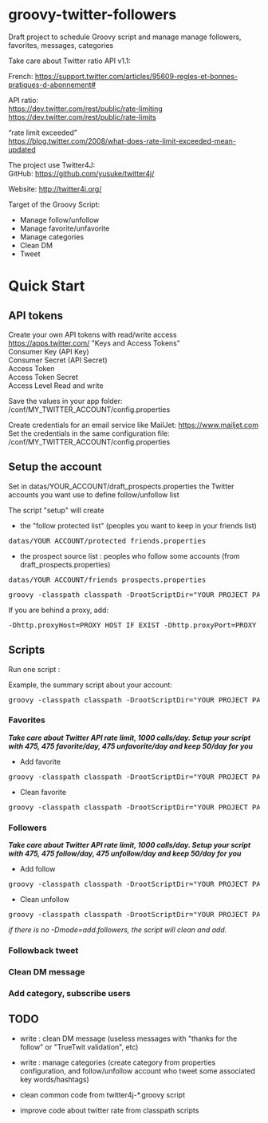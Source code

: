 groovy-twitter-followers
==============
Draft project to schedule Groovy script and manage manage followers, favorites, messages, categories

Take care about Twitter ratio API v1.1:

French: https://support.twitter.com/articles/95609-regles-et-bonnes-pratiques-d-abonnement#

API ratio: <br/>
https://dev.twitter.com/rest/public/rate-limiting
https://dev.twitter.com/rest/public/rate-limits

“rate limit exceeded” <br/>
https://blog.twitter.com/2008/what-does-rate-limit-exceeded-mean-updated

The project use Twitter4J:<br/>
GitHub: https://github.com/yusuke/twitter4j/

Website: http://twitter4j.org/


Target of the Groovy Script:
- Manage follow/unfollow
- Manage favorite/unfavorite
- Manage categories
- Clean DM
- Tweet

# Quick Start

## API tokens
Create your own API tokens with read/write access<br/>
https://apps.twitter.com/ "Keys and Access Tokens"<br/>
Consumer Key (API Key)<br/>
Consumer Secret (API Secret)<br/>
Access Token<br/>
Access Token Secret<br/>
Access Level Read and write<br/>

Save the values in your app folder: /conf/MY_TWITTER_ACCOUNT/config.properties

Create credentials for an email service like MailJet: https://www.mailjet.com<br/>
Set the credentials in the same configuration file: /conf/MY_TWITTER_ACCOUNT/config.properties

## Setup the account

Set in datas/YOUR_ACCOUNT/draft_prospects.properties the Twitter accounts you want use to define follow/unfollow list<br/>

The script "setup" will create 
- the "follow protected list" (peoples you want to keep in your friends list)
<pre>datas/YOUR_ACCOUNT/protected_friends.properties</pre>
- the prospect source list : peoples who follow some accounts (from draft_prospects.properties)
<pre>datas/YOUR_ACCOUNT/friends_prospects.properties</pre>

<pre>groovy -classpath classpath -DrootScriptDir="YOUR_PROJECT_PATH" -Dcontext=MY_TWITTER_ACCOUNT twitter4j-setup.groovy</pre>

If you are behind a proxy, add:<br/>
<pre>-Dhttp.proxyHost=PROXY_HOST_IF_EXIST -Dhttp.proxyPort=PROXY_PORTS_IF_EXIST -Dhttp.proxyHost=PROXY_SECURE_HOST_IF_EXIST -Dhttp.proxyPort=PROXY_SECURE_PORTS_IF_EXIST</pre>

## Scripts
Run one script : 

Example, the summary script about your account: 

<pre>groovy -classpath classpath -DrootScriptDir="YOUR_PROJECT_PATH" -Dcontext=MY_TWITTER_ACCOUNT twitter4j-summary-profile-management.groovy</pre>

### Favorites<br/>

<strong><i>Take care about Twitter API rate limit, 1000 calls/day. Setup your script with 475, 475 favorite/day, 475 unfavorite/day and keep 50/day for you </i></strong>

- Add favorite
<pre>groovy -classpath classpath -DrootScriptDir="YOUR_PROJECT_PATH" -Dcontext=MY_TWITTER_ACCOUNT -Dmode=add.favorite twitter4j-favorite-tweet-management.groovy</pre>

- Clean favorite
<pre>groovy -classpath classpath -DrootScriptDir="YOUR_PROJECT_PATH" -Dcontext=MY_TWITTER_ACCOUNT -Dmode=clean.favorite twitter4j-favorite-tweet-management.groovy</pre>

### Followers

<strong><i>Take care about Twitter API rate limit, 1000 calls/day. Setup your script with 475, 475 follow/day, 475 unfollow/day and keep 50/day for you </i></strong>

- Add follow
<pre>groovy -classpath classpath -DrootScriptDir="YOUR_PROJECT_PATH" -Dcontext=MY_TWITTER_ACCOUNT -Dmode=add.followers twitter4j-followers-management.groovy</pre>

- Clean unfollow
<pre>groovy -classpath classpath -DrootScriptDir="YOUR_PROJECT_PATH" -Dcontext=MY_TWITTER_ACCOUNT -Dmode=clean.followers twitter4j-followers-management.groovy</pre>

<i>if there is no -Dmode=add.followers, the script will clean and add.</i>

### Followback tweet

### Clean DM message

### Add category, subscribe users

## TODO

- write : clean DM message (useless messages with "thanks for the follow" or "TrueTwit validation", etc)
- write : manage categories (create category from properties configuration, and follow/unfollow account who tweet some associated key words/hashtags)

- clean common code from twitter4j-*.groovy script
- improve code about twitter rate from classpath scripts

